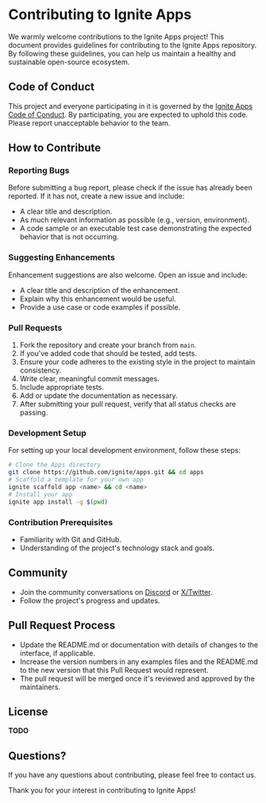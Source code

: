# Contributing to Ignite Apps

We warmly welcome contributions to the Ignite Apps project! This document provides guidelines for contributing to the Ignite Apps repository. By following these guidelines, you can help us maintain a healthy and sustainable open-source ecosystem.

## Code of Conduct

This project and everyone participating in it is governed by the [Ignite Apps Code of Conduct](CODE_OF_CONDUCT.md). By participating, you are expected to uphold this code. Please report unacceptable behavior to the team.

## How to Contribute

### Reporting Bugs

Before submitting a bug report, please check if the issue has already been reported. If it has not, create a new issue and include:

- A clear title and description.
- As much relevant information as possible (e.g., version, environment).
- A code sample or an executable test case demonstrating the expected behavior that is not occurring.

### Suggesting Enhancements

Enhancement suggestions are also welcome. Open an issue and include:

- A clear title and description of the enhancement.
- Explain why this enhancement would be useful.
- Provide a use case or code examples if possible.

### Pull Requests

1. Fork the repository and create your branch from `main`.
2. If you've added code that should be tested, add tests.
3. Ensure your code adheres to the existing style in the project to maintain consistency.
4. Write clear, meaningful commit messages.
5. Include appropriate tests.
6. Add or update the documentation as necessary.
7. After submitting your pull request, verify that all status checks are passing.

### Development Setup

For setting up your local development environment, follow these steps:

```bash
# Clone the Apps directory
git clone https://github.com/ignite/apps.git && cd apps
# Scaffold a template for your own app
ignite scaffold app <name> && cd <name>
# Install your app
ignite app install -g $(pwd)
```

### **Contribution Prerequisites**

- Familiarity with Git and GitHub.
- Understanding of the project's technology stack and goals.

## **Community**

- Join the community conversations on [Discord](https://discord.com/invite/ignite) or [X/Twitter](https://twitter.com/ignite_com).
- Follow the project's progress and updates.

## **Pull Request Process**

- Update the README.md or documentation with details of changes to the interface, if applicable.
- Increase the version numbers in any examples files and the README.md to the new version that this Pull Request would represent.
- The pull request will be merged once it's reviewed and approved by the maintainers.

## **License**

**TODO**

## **Questions?**

If you have any questions about contributing, please feel free to contact us.

Thank you for your interest in contributing to Ignite Apps!
